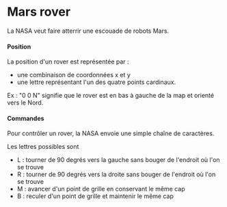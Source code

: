 # Mars rover

La NASA veut faire atterrir une escouade de robots Mars.

#### Position

La position d'un rover est représentée par :
- une combinaison de coordonnées x et y
- une lettre représentant l'un des quatre points cardinaux.

Ex : "0 0 N" signifie que le rover est en bas à gauche de la map et orienté vers le Nord.

#### Commandes

Pour contrôler un rover, la NASA envoie une simple chaîne de caractères. 

Les lettres possibles sont 
- L : tourner de 90 degrés vers la gauche sans bouger de l'endroit où l'on se trouve
- R : tourner de 90 degrés vers la droite sans bouger de l'endroit où l'on se trouve
- M : avancer d'un point de grille en conservant le même cap
- B : reculer d'un point de grille et maintenir le même cap


